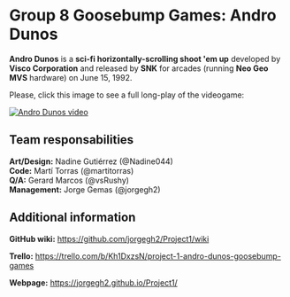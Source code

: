 # Group 8 Goosebump Games: Andro Dunos
**Andro Dunos** is a **sci-fi horizontally-scrolling shoot 'em up** developed by **Visco Corporation** and released by **SNK** for arcades (running **Neo Geo MVS** hardware) on June 15, 1992.

Please, click this image to see a full long-play of the videogame:

[![Andro Dunos video](https://github.com/jorgegh2/Project1/blob/master/docs/User_Interface/0005.png)](https://www.youtube.com/embed/iQOrXlf34es)

## Team responsabilities
**Art/Design:** Nadine Gutiérrez (@Nadine044)    
**Code:** Martí Torras (@martitorras)    
**Q/A:** Gerard Marcos (@vsRushy)    
**Management:** Jorge Gemas (@jorgegh2)

## Additional information
**GitHub wiki:** https://github.com/jorgegh2/Project1/wiki

**Trello:** https://trello.com/b/Kh1DxzsN/project-1-andro-dunos-goosebump-games

**Webpage:** https://jorgegh2.github.io/Project1/
